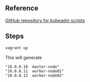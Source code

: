 ## Reference

[GitHub repository for kubeadm scripts](https://github.com/scriptcamp/kubeadm-scripts)

## Steps

```bash
vagrant up
```

This will generate

```
"10.0.0.10  master-node"
"10.0.0.11  worker-node01"
"10.0.0.12  worker-node02"
```